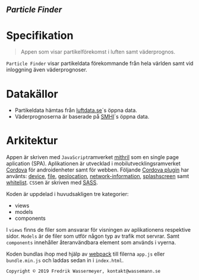 <!--
#
# Licensed to the Apache Software Foundation (ASF) under one
# or more contributor license agreements.  See the NOTICE file
# distributed with this work for additional information
# regarding copyright ownership.  The ASF licenses this file
# to you under the Apache License, Version 2.0 (the
# "License"); you may not use this file except in compliance
# with the License.  You may obtain a copy of the License at
#
# http://www.apache.org/licenses/LICENSE-2.0
#
# Unless required by applicable law or agreed to in writing,
# software distributed under the License is distributed on an
# "AS IS" BASIS, WITHOUT WARRANTIES OR CONDITIONS OF ANY
#  KIND, either express or implied.  See the License for the
# specific language governing permissions and limitations
# under the License.
#
-->

## **_Particle Finder_**

# Specifikation

> Appen som visar partikelförekomst i luften samt väderprognos.

`Particle Finder` visar partikeldata förekommande från hela världen samt vid inloggning även väderprognoser.

# Datakällor

-   Partikeldata hämtas från [luftdata.se]´s öppna data.
-   Väderprognoserna är baserade på [SMHI]´s öppna data.

# Arkitektur

Appen är skriven med `JavaScript`ramverket [mithril] som en single page aplication (SPA). Aplikationen är utvecklad i mobilutvecklingsramverket [Cordova] för androidenheter samt för webben. Följande [Cordova plugin] har använts: [device], [file], [geolocation], [network-information], [splashscreen] samt [whitelist]. `CSS`en är skriven med [SASS].

Koden är uppdelad i huvudsakligen tre kategorier:

-   views
-   models
-   components

I `views` finns de filer som ansvarar för visningen av aplikationens respektive sidor. `Models` är de filer som utför någon typ av trafik mot servrar. Samt `components` innehåller återanvändbara element som används i vyerna.

Koden bundlas ihop med hjälp av [webpack] till filerna `app.js` eller `bundle.min.js` och laddas sedan in i `index.html`.

```
Copyright © 2019 Fredrik Wassermeyer, kontakt@wassemann.se
```

[luftdata.se]: https://luftdata.se/
[smhi]: http://opendata.smhi.se/apidocs/metfcst/index.html
[mithril]: https://mithril.js.org/
[cordova]: http://cordova.apache.org/docs/en/latest/guide/overview/
[webpack]: https://webpack.js.org/
[sass]: https://sass-lang.com/
[cordova plugin]: https://cordova.apache.org/docs/en/9.x/guide/overview/#plugins
[device]: https://www.npmjs.com/package/cordova-plugin-device
[file]: https://www.npmjs.com/package/cordova-plugin-file
[geolocation]: https://www.npmjs.com/package/cordova-plugin-geolocation
[network-information]: https://www.npmjs.com/package/cordova-plugin-network-information
[splashscreen]: https://www.npmjs.com/package/cordova-plugin-splashscreen
[whitelist]: https://www.npmjs.com/package/cordova-plugin-whitelist
